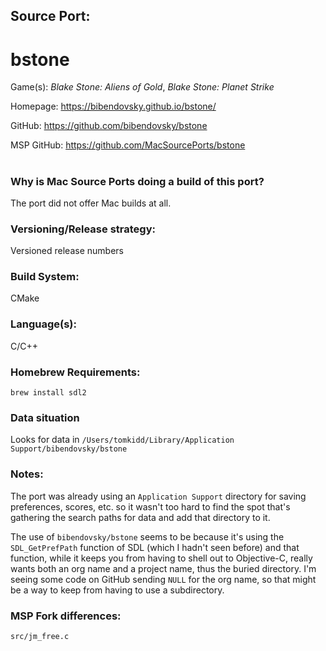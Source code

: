 ## Source Port:
# bstone

Game(s): *Blake Stone: Aliens of Gold*, *Blake Stone: Planet Strike*

Homepage: https://bibendovsky.github.io/bstone/

GitHub: https://github.com/bibendovsky/bstone

MSP GitHub: https://github.com/MacSourcePorts/bstone

#
### Why is Mac Source Ports doing a build of this port?
The port did not offer Mac builds at all.

### Versioning/Release strategy:
Versioned release numbers 

### Build System: 
CMake

### Language(s):
C/C++

### Homebrew Requirements:

```
brew install sdl2 
```
### Data situation
Looks for data in `/Users/tomkidd/Library/Application Support/bibendovsky/bstone`

### Notes:
The port was already using an `Application Support` directory for saving preferences, scores, etc. so it wasn't too hard to find the spot that's gathering the search paths for data and add that directory to it. 

The use of `bibendovsky/bstone` seems to be because it's using the `SDL_GetPrefPath` function of SDL (which I hadn't seen before) and that function, while it keeps you from having to shell out to Objective-C, really wants both an org name and a project name, thus the buried directory. I'm seeing some code on GitHub sending `NULL` for the org name, so that might be a way to keep from having to use a subdirectory. 

### MSP Fork differences:
```
src/jm_free.c
```